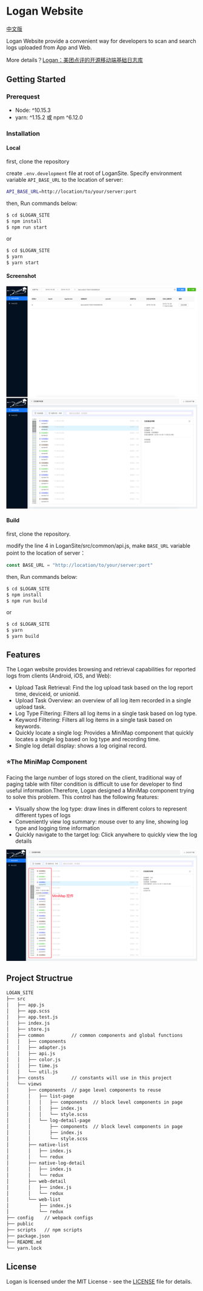 # Logan Website

[中文版](./README_CN.md)

Logan Website provide a convenient way for developers to scan and search logs uploaded from App and Web.

More details？[Logan：美团点评的开源移动端基础日志库](https://tech.meituan.com/2018/10/11/logan-open-source.html)

## Getting Started

### Prerequest
- Node: ^10.15.3
- yarn: ^1.15.2 或 npm ^6.12.0


### Installation

#### Local

first, clone the repository

create `.env.development` file at root of LoganSite.
Specify environment variable `API_BASE_URL` to the location of server:
```bash
API_BASE_URL=http://location/to/your/server:port
```

then, Run commands below:
```
$ cd $LOGAN_SITE
$ npm install
$ npm run start
```
or
```
$ cd $LOGAN_SITE
$ yarn
$ yarn start
```

#### Screenshot

![Index.html](./docs/list-page.png)
![Index.html](./docs/detail-page.png)

#### Build

first, clone the repository.

modify the line 4 in LoganSite/src/common/api.js,
make `BASE_URL` variable point to the location of server：
```javascript
const BASE_URL = "http://location/to/your/server:port"
```

then, Run commands below:

```
$ cd $LOGAN_SITE
$ npm install
$ npm run build
```
or
```
$ cd $LOGAN_SITE
$ yarn
$ yarn build
```

## Features

The Logan website provides browsing and retrieval capabilities for reported logs from clients (Android, iOS, and Web):
- Upload Task Retrieval: Find the log upload task based on the log report time, deviceid, or unionid.
- Upload Task Overview: an overview of all log item recorded in a single upload task.
- Log Type Filtering: Filters all log items in a single task based on log type.
- Keyword Filtering: Filters all log items in a single task based on keywords.
- Quickly locate a single log: Provides a MiniMap component that quickly locates a single log based on log type and recording time.
- Single log detail display: shows a log original record.

### ⭐️**The MiniMap Component**

Facing the large number of logs stored on the client, traditional way of paging table with filter condition is difficult to use for developer to find useful information.Therefore, Logan designed a MiniMap component trying to solve this problem. This control has the following features:
- Visually show the log type: draw lines in different colors to represent different types of logs
- Conveniently view log summary: mouse over to any line, showing log type and logging time information
- Quickly navigate to the target log: Click anywhere to quickly view the log details

![Minimap](./docs/minimap.png)



## Project Structrue
```
LOGAN_SITE
├── src
│   ├── app.js
│   ├── app.scss
│   ├── app.test.js
│   ├── index.js
│   ├── store.js
│   ├── common          // common components and global functions
│   │   ├── components
│   │   ├── adapter.js
│   │   ├── api.js
│   │   ├── color.js
│   │   ├── time.js
│   │   └── util.js
│   ├── consts          // constants will use in this project
│   └── views
│       ├── components  // page level components to reuse
│       │   ├── list-page
│       │   │   ├── components  // block level components in page
│       │   │   ├── index.js
│       │   │   └── style.scss
│       │   └── log-detail-page
│       │       ├── components  // block level components in page
│       │       ├── index.js
│       │       └── style.scss
│       ├── native-list
│       │   ├── index.js
│       │   └── redux
│       ├── native-log-detail
│       │   ├── index.js
│       │   └── redux
│       ├── web-detail
│       │   ├── index.js
│       │   └── redux
│       └── web-list
│           ├── index.js
│           └── redux
├── config    // webpack configs
├── public
├── scripts   // npm scripts
├── package.json
├── README.md
└── yarn.lock
```

## License
Logan is licensed under the MIT License - see the [LICENSE](https://github.com/Meituan-Dianping/Logan/blob/master/LICENSE) file for details.